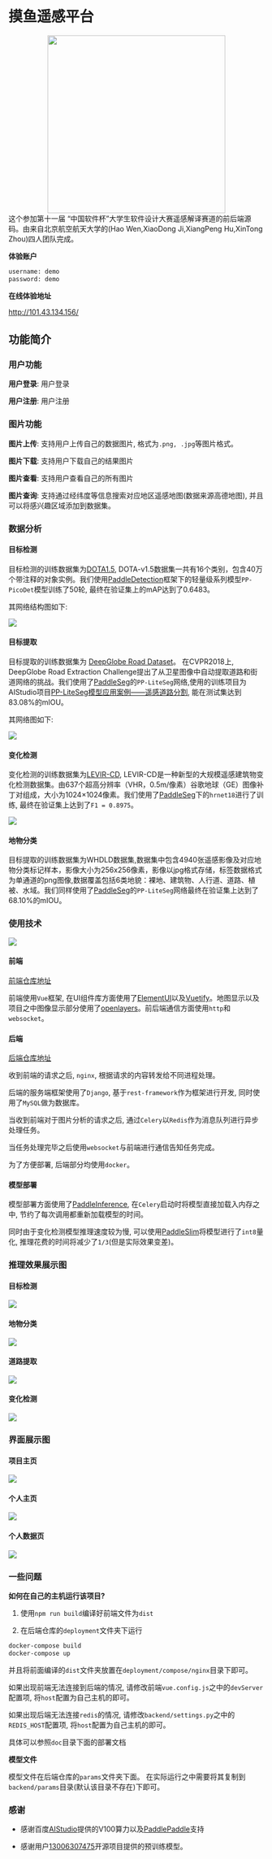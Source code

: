 
# 摸鱼遥感平台
<div align="center">
<img src="img/2022-07-10-13-45-17.png" width = "350" />
</div>
这个参加第十一届 “中国软件杯”大学生软件设计大赛遥感解译赛道的前后端源码。由来自北京航空航天大学的(Hao Wen,XiaoDong Ji,XiangPeng Hu,XinTong Zhou)四人团队完成。

**体验账户**

```bash
username: demo
password: demo
```

**在线体验地址**

http://101.43.134.156/

## 功能简介

### 用户功能

**用户登录**: 用户登录

**用户注册**: 用户注册

### 图片功能

**图片上传**: 支持用户上传自己的数据图片, 格式为`.png, .jpg`等图片格式。

**图片下载**: 支持用户下载自己的结果图片

**图片查看**: 支持用户查看自己的所有图片

**图片查询**: 支持通过经纬度等信息搜索对应地区遥感地图(数据来源高德地图), 并且可以将感兴趣区域添加到数据集。

### 数据分析

#### 目标检测

目标检测的训练数据集为[DOTA1.5](https://captain-whu.github.io/DOAI2019/), DOTA-v1.5数据集一共有16个类别，包含40万个带注释的对象实例。我们使用[PaddleDetection](https://github.com/PaddlePaddle/PaddleDetection)框架下的轻量级系列模型`PP-PicoDet`模型训练了50轮, 最终在验证集上的mAP达到了0.6483。

其网络结构图如下:

![](img/2022-07-10-13-49-29.png)

#### 目标提取


目标提取的训练数据集为 [DeepGlobe Road Dataset](https://competitions.codalab.org/competitions/18467#participate-get_starting_kit)。 在CVPR2018上, DeepGlobe Road Extraction Challenge提出了从卫星图像中自动提取道路和街道网络的挑战。我们使用了[PaddleSeg](https://github.com/PaddlePaddle/PaddleSeg)的`PP-LiteSeg`网络,使用的训练项目为AIStudio项目[PP-LiteSeg模型应用案例——遥感道路分割](https://aistudio.baidu.com/aistudio/projectdetail/3873145?channelType=0&channel=0), 能在测试集达到83.08%的mIOU。

其网络图如下:

![](img/2022-07-10-13-52-04.png)

#### 变化检测

变化检测的训练数据集为[LEVIR-CD](https://justchenhao.github.io/LEVIR/), LEVIR-CD是一种新型的大规模遥感建筑物变化检测数据集。由637个超高分辨率（VHR，0.5m/像素）谷歌地球（GE）图像补丁对组成，大小为1024×1024像素。我们使用了[PaddleSeg](https://github.com/PaddlePaddle/PaddleSeg)下的`hrnet18`进行了训练, 最终在验证集上达到了`F1 = 0.8975`。

![](img/2022-07-10-13-53-53.png)

#### 地物分类

目标提取的训练数据集为WHDLD数据集,数据集中包含4940张遥感影像及对应地物分类标记样本，影像大小为256x256像素，影像以jpg格式存储，标签数据格式为单通道的png图像,数据覆盖包括6类地貌：裸地、建筑物、人行道、道路、植被、水域。我们同样使用了[PaddleSeg](https://github.com/PaddlePaddle/PaddleSeg)的`PP-LiteSeg`网络最终在验证集上达到了68.10%的mIOU。


### 使用技术

![](img/2022-07-07-20-32-06.png)

#### 前端

[前端仓库地址](https://github.com/Costwen/rs-platform-frontend.git)

前端使用`Vue`框架, 在UI组件库方面使用了[ElementUI](https://element.eleme.io/#/zh-CN/component/installation)以及[Vuetify](https://element.eleme.io/#/zh-CN/component/installation)。地图显示以及项目之中图像显示部分使用了[openlayers](https://openlayers.org/)。前后端通信方面使用`http`和`websocket`。

#### 后端

[后端仓库地址](https://github.com/Costwen/rs-platform-backend.git)

收到前端的请求之后, `nginx`, 根据请求的内容转发给不同进程处理。

后端的服务端框架使用了`Django`, 基于`rest-framework`作为框架进行开发,  同时使用了`MySQL`做为数据库。

当收到前端对于图片分析的请求之后, 通过`Celery`以`Redis`作为消息队列进行异步处理任务。

当任务处理完毕之后使用`websocket`与前端进行通信告知任务完成。

为了方便部署, 后端部分均使用`docker`。

#### 模型部署

模型部署方面使用了[PaddleInference](https://www.paddlepaddle.org.cn/paddle/paddleinference), 在`Celery`启动时将模型直接加载入内存之中, 节约了每次调用都重新加载模型的时间。

同时由于变化检测模型推理速度较为慢, 可以使用[PaddleSlim](https://github.com/PaddlePaddle/PaddleSlim)将模型进行了`int8`量化, 推理花费的时间将减少了`1/3`(但是实际效果变差)。

### 推理效果展示图

#### 目标检测

![](img/2022-07-07-00-23-31.png)


#### 地物分类

![](img/2022-07-07-16-38-52.png)


#### 道路提取

![](img/2022-07-07-16-38-29.png)

#### 变化检测

![](img/2022-07-07-00-56-00.png)


### 界面展示图

#### 项目主页

![](img/2022-07-10-13-55-05.png)


#### 个人主页

![](img/2022-07-07-20-28-14.png)


#### 个人数据页

![](img/2022-07-07-20-28-32.png)

### 一些问题

**如何在自己的主机运行该项目?**

1. 使用`npm run build`编译好前端文件为`dist`

2. 在后端仓库的`deployment`文件夹下运行

```bash
docker-compose build
docker-compose up
```

并且将前面编译的`dist`文件夹放置在`deployment/compose/nginx`目录下即可。

如果出现前端无法连接到后端的情况, 请修改前端`vue.config.js`之中的`devServer`配置项, 将`host`配置为自己主机的即可。

如果出现后端无法连接`redis`的情况, 请修改`backend/settings.py`之中的`REDIS_HOST`配置项, 将`host`配置为自己主机的即可。

具体可以参照`doc`目录下面的部署文档

**模型文件**

模型文件在后端仓库的`params`文件夹下面。 在实际运行之中需要将其复制到`backend/params`目录(默认该目录不存在)下即可。

### 感谢

- 感谢百度[AIStudio](https://aistudio.baidu.com/aistudio/index)提供的V100算力以及[PaddlePaddle]()支持

- 感谢用户[13006307475](https://aistudio.baidu.com/aistudio/personalcenter/thirdview/60535)开源项目提供的预训练模型。
